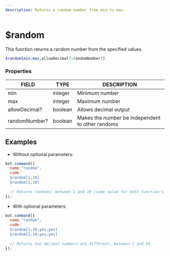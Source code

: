 ```yaml
---
description: Returns a random number from min to max.
---
```


# $random

This function returns a random number from the specified values.

```php
$random[min;max;allowDecimal?;randomNumber?]
```

### Properties

| FIELD | TYPE | DESCRIPTION |
| ----- | ----- | ----- | 
| min | integer | Minimum number | 
| max | integer | Maximum number |
| allowDecimal? | boolean | Allows decimal output |
| randomNumber? | boolean | Makes the number be independent to other randoms |

## Examples

* Without optional parameters:

```javascript
bot.command({
  name:"random",
  code:`
  $random[1;10]
  $random[1;10]
  `
  // Returns randoms' between 1 and 10 (same value for both function's output)
});
```

* With optional parameters:

```javascript
bot.command({
  name:"random",
  code:`
  $random[1;10;yes;yes]
  $random[1;10;yes;yes]
  `
  // Returns two decimal numbers are different, between 1 and 10
});
```
